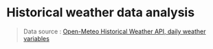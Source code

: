 # Historical weather data analysis
> Data source : [Open-Meteo Historical Weather API, daily weather variables](https://open-meteo.com/en/docs/historical-weather-api)